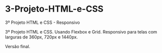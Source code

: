 # 3-Projeto-HTML-e-CSS
3º Projeto HTML e CSS - Responsivo

3º Projeto HTML e CSS. 
Usando Flexbox e Grid. 
Responsivo para telas com larguras de 360px, 720px e 1440px.

Versão final.
